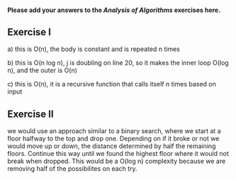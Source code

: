 #### Please add your answers to the **_Analysis of Algorithms_** exercises here.

## Exercise I

a) this is O(n), the body is constant and is repeated n times

b) this is O(n log n), j is doubling on line 20, so it makes the inner loop O(log n), and the outer is O(n)

c) this is O(n), it is a recursive function that calls itself n times based on input

## Exercise II

we would use an approach similar to a binary search, where we start at a floor halfway to the top and drop one.
Depending on if it broke or not we would move up or down, the distance determined by half the remaining floors.
Continue this way until we found the highest floor where it would not break when dropped.
This would be a O(log n) complexity because we are removing half of the possibilites on each try.
